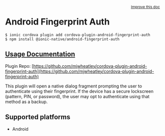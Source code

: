 <a style="float:right;font-size:12px;" href="http://github.com/ionic-team/ionic-native/edit/master/src/@ionic-native/plugins/android-fingerprint-auth/index.ts#L104">
  Improve this doc
</a>

# Android Fingerprint Auth

```
$ ionic cordova plugin add cordova-plugin-android-fingerprint-auth
$ npm install @ionic-native/android-fingerprint-auth
```

## [Usage Documentation](https://ionicframework.com/docs/native/android-fingerprint-auth/)

Plugin Repo: [https://github.com/mjwheatley/cordova-plugin-android-fingerprint-auth](https://github.com/mjwheatley/cordova-plugin-android-fingerprint-auth)

This plugin will open a native dialog fragment prompting the user to authenticate using their fingerprint. If the device has a secure lockscreen (pattern, PIN, or password), the user may opt to authenticate using that method as a backup.

## Supported platforms

- Android